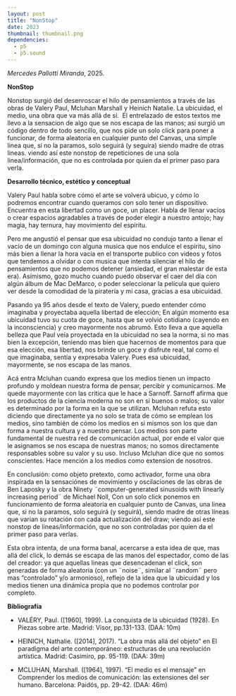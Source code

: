 ```yaml
---
layout: post
title: "NonStop"
date: 2023
thumbnail: thumbnail.png
dependencies:
  - p5
  - p5.sound
---
```


<div id="div-sketch">
  <script type="text/javascript" src="sketch.js"></script>
</div>

_Mercedes Pallotti Miranda_, 2025.

**NonStop**

Nonstop surgió del desenroscar el hilo de pensamientos a través de las obras de Valery Paul, Mcluhan Marshall y Heinich Natalie. La ubicuidad, el medio, una obra que va más allá de sí.  El entrelazado de estos textos me llevo a la sensacion de algo que se nos escapa de las manos; asi surgió un código dentro de todo sencillo, que nos pide un solo click para poner a funcionar, de forma aleatoria en cualquier punto del Canvas, una simple linea que, si no la paramos, solo seguirá (y seguira) siendo madre de otras lineas.
viendo así este nonstop de repeticiones de una sola linea/información, que no es controlada por quien da el primer paso para verla.

**Desarrollo técnico, estético y conceptual**

Valery Paul habla sobre cómo el arte se volverá ubicuo, y cómo lo podremos encontrar cuando queramos con solo tener un dispositivo. Encuentra en esta libertad como un goce, un placer. Habla de llenar vacíos o crear espacios agradables a través de poder elegir a nuestro antojo; hay magia, hay ternura, hay movimiento del espíritu. 

Pero me angustió el pensar que esa ubicuidad no condujo tanto a llenar el vacío de un domingo con alguna musica que nos endulce el espíritu, sino más bien a llenar la hora vacía en el transporte publico con videos y fotos que tendemos a olvidar o con musica que intenta silenciar el hilo de pensamientos que no podemos detener (ansiedad, el gran malestar de esta era).
Asímismo, gozo mucho cuando puedo observar el caer del día con algún álbum de Mac DeMarco, o poder seleccionar la película que quiero ver desde la comodidad de la piratería y mi casa, gracias a esa ubicuidad.

Pasando ya 95 años desde el texto de Valery, puedo entender cómo imaginaba y proyectaba aquella libertad de elección; En algún momento esa ubicuidad tuvo su cuota de goce, hasta que se volvió cotidiano (cayendo en la inconsciencia) y creo mayormente nos abrumó. Esto lleva a que aquella belleza que Paul veía proyectada en la ubicuidad no sea la norma, si no mas bien la excepción, teniendo mas bien que hacernos de momentos para que esa elección, esa libertad, nos brinde un goce y disfrute real, tal como el que imaginaba, sentía y expresaba Valery.
Pues esa ubicuidad, mayormente, se nos escapa de las manos. 

Acá entra Mcluhan cuando expresa que los medios tienen un impacto profundo y moldean nuestra forma de pensar, percibir y comunicarnos. Me quede mayormente con las critica que le hace a Sarnoff. Sarnoff afirma que los productos de la ciencia moderna no son en sí buenos o malos; su valor es determinado por la forma en la que se utilizan. Mcluhan refuta esto diciendo que directamente ya no solo se trata de cómo se emplean los medios, sino también de cómo los medios en si mismos son los que dan forma a nuestra cultura y a nuestro pensar. Los medios son parte fundamental de nuestra red de comunicación actual, por ende el valor que le asignamos se nos escapa de nuestras manos; no somos directamente responsables sobre su valor y su uso. Incluso Mcluhan dice que no somos conscientes.
Hace mención a los medios como extension de nosotros. 

En conclusión: como objeto pretexto, como activador, forme una obra inspirada en la sensaciónes de movimiento y oscilaciones de las obras de Ben Laposky y la obra Ninety ¨computer-generated sinusoids with linearly increasing period¨ de Michael Noll, 
Con un solo click ponemos en funcionamiento de forma aleatoria en cualquier punto de Canvas, una linea que, si no la paramos, solo seguirá (y seguirá), siendo madre de otras líneas que varian su rotación con cada actualización del draw; viendo así este nonstop de lineas/información, que no son controladas por quien da el primer paso para verlas. 

Esta obra intenta, de una forma banal, acercarse a esta idea de que, mas allá del click, lo demás se escapa de las manos del espectador, como de las del creador: ya que aquellas lineas que desencadenan el click, son generadas de forma aleatoria (con un ¨noise¨, similar al ¨random¨ pero mas “controlado” y/o armonioso), reflejo de la idea que la ubicuidad y los medios tienen una dinámica propia que no podemos controlar por completo.


**Bibliografía**

- VALÉRY, Paul. ([1960], 1999). La conquista de la ubicuidad (1928). En Piezas
sobre arte. Madrid: Visor, pp.131-133. (DAA: 10m)


- HEINICH, Nathalie. ([2014], 2017). “La obra más allá del objeto” en El
paradigma del arte contemporáneo: estructuras de una revolución artística.
Madrid: Casimiro, pp. 95-119. (DAA: 39m)


- MCLUHAN, Marshall. ([1964], 1997). “El medio es el mensaje” en Comprender
los medios de comunicación: las extensiones del ser humano. Barcelona: Paidós,
pp. 29-42. (DAA: 46m)